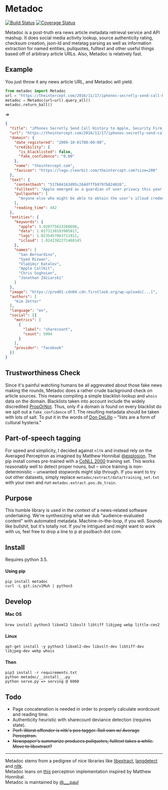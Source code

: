 # Metadoc
[![Build Status](https://travis-ci.org/psolbach/metadoc.svg?branch=master)](https://travis-ci.org/psolbach/metadoc)
[![Coverage Status](https://coveralls.io/repos/github/psolbach/metadoc/badge.svg?branch=master)](https://coveralls.io/github/psolbach/metadoc?branch=master)

Metadoc is a post-truth era news article metadata retrieval service and API mashup. It does social media activity lookup, source authenticity rating, checksum creation, json-ld and metatag parsing as well as information extraction for named entities, pullquotes, fulltext and other useful things based off of arbitrary article URLs. Also, Metadoc is relatively fast.

## Example

You just throw it any news article URL, and Metadoc will yield.
```python
from metadoc import Metadoc
url = "https://theintercept.com/2016/11/17/iphones-secretly-send-call-history-to-apple-security-firm-says"
metadoc = Metadoc(url=url).query_all()
metadoc.return_ball()
```
=>
```json
{
  "title": "iPhones Secretly Send Call History to Apple, Security Firm Says",
  "url": "https://theintercept.com/2016/11/17/iphones-secretly-send-call-history-to-apple-security-firm-says/",
  "domain": {
    "date_registered": "2009-10-01T00:00:00",
    "credibility": {
      "is_blacklisted": false,
      "fake_confidence": "0.00"
    },
    "name": "theintercept.com",
    "favicon": "https://logo.clearbit.com/theintercept.com?size=200"
  },
  "text": {
    "contenthash": "517b04163d95c264dfffb9797b824026",
    "fulltext": "Apple emerged as a guardian of user privacy this year [...]",
    "pullquotes": [
      "Anyone else who might be able to obtain the user’s iCloud credentials, like hackers [...]",
    ],
    "reading_time": 442
  },
  "entities": {
    "keywords": {
      "apple": 1.020775623268698,
      "data": 1.0173130193905817,
      "logs": 1.0235457063711912,
      "icloud": 1.0242382271468145
    },
    "names": [
      "San Bernardino",
      "Syed Rizwan",
      "Vladimir Katalov",
      "Apple CallKit",
      "Chris Soghoian",
      "Jonathan Zdziarski"
    ]
  },
  "image": "https://prod01-cdn04.cdn.firstlook.org/wp-uploads[...]",
  "authors": [
    "Kim Zetter"
  ],
  "language": "en",
  "social": [{
    "metrics": [
      {
        "label": "sharecount",
        "count": 5994
      }
    ],
    "provider": "facebook"
  }]
}
```

## Trustworthiness Check
Since it's painful watching humans be all aggrevated about those fake news making the rounds, Metadoc does a rather crude background check on article sources. This means compiling a simple blacklist-lookup and `whois` data on the domain. Blacklists taken into account include the widely discredited [PropOrNot](http://www.propornot.com/p/the-list.html). Thus, only if a domain is found on every blacklist do we spit out a `fake_confidence` of 1. The resulting metadata should be taken with lots of salt. To put it in the words of [Don DeLillo](http://www.theparisreview.org/interviews/1887/don-delillo-the-art-of-fiction-no-135-don-delillo) – "lists are a form of cultural hysteria."

## Part-of-speech tagging
For speed and simplicity, I decided against `nltk` and instead rely on the Averaged Perceptron as imagined by Matthew Honnibal [@explosion](https://github.com/explosion). The pip install comes pre-trained with a [CoNLL 2000](http://www.cnts.ua.ac.be/conll2000/) training set. This works reasonably well to detect proper nouns, but – since training is non-deterministic – unwanted stopwords might slip through. If you want to try out other datasets, simply replace `metadoc/extract/data/training_set.txt` with your own and run `metadoc.extract.pos.do_train`.

## Purpose
This humble library is used in the context of a news-related software undertaking. We're synthesizing what we dub "audience-evaluated content" with automated metadata. Machine-in-the-loop, if you will. Sounds like bullshit, but it's totally not. If you're intrigued and might want to work with us, feel free to drop a line to p at psolbach dot com.

## Install
Requires python 3.5.

#### Using pip
```shell
pip install metadoc
curl -L git.io/v1Muh | python3
```

## Develop

#### Mac OS
```shell
brew install python3 libxml2 libxslt libtiff libjpeg webp little-cms2
```
#### Linux
```shell
apt-get install -y python3 libxml2-dev libxslt-dev libtiff-dev libjpeg-dev webp whois
```
#### Then
```shell
pip3 install -r requirements.txt
python metadoc/__install__.py
python serve.py => serving @ 6060
```

## Todo
* Page concatenation is needed in order to properly calculate wordcount and reading time.
* Authenticity heuristic with sharecount deviance detection (requires state).
* ~~Perf: Worst offender is nltk's pos tagger. Roll own w/ Average Perceptron.~~
* ~~Newspaper's summarize produces pullquotes, fulltext takes a while. Move to libextract?~~

---

Metadoc stems from a pedigree of nice libraries like [libextract](https://github.com/datalib/libextract), [langdetect](https://github.com/Mimino666/langdetect) and [nltk](https://github.com/nltk/nltk).   
Metadoc leans on [this](https://github.com/hankcs/AveragedPerceptronPython) perceptron implementation inspired by Matthew Honnibal.    
Metadoc is maintained by [@___paul](https://twitter.com/___paul)   

